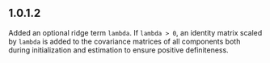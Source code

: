 ## 1.0.1.2

Added an optional ridge term `lambda`. If `lambda > 0`, an identity matrix scaled by `lambda` is added to the covariance matrices of all components both during initialization and estimation to ensure positive definiteness.
